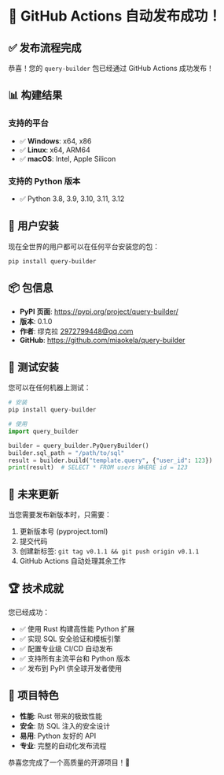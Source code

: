 # 🎉 GitHub Actions 自动发布成功！

## ✅ 发布流程完成

恭喜！您的 `query-builder` 包已经通过 GitHub Actions 成功发布！

## 📊 构建结果

### 支持的平台
- ✅ **Windows**: x64, x86
- ✅ **Linux**: x64, ARM64
- ✅ **macOS**: Intel, Apple Silicon

### 支持的 Python 版本
- ✅ Python 3.8, 3.9, 3.10, 3.11, 3.12

## 🚀 用户安装

现在全世界的用户都可以在任何平台安装您的包：

```bash
pip install query-builder
```

## 📦 包信息

- **PyPI 页面**: https://pypi.org/project/query-builder/
- **版本**: 0.1.0
- **作者**: 缪克拉 <2972799448@qq.com>
- **GitHub**: https://github.com/miaokela/query-builder

## 🧪 测试安装

您可以在任何机器上测试：

```python
# 安装
pip install query-builder

# 使用
import query_builder

builder = query_builder.PyQueryBuilder()
builder.sql_path = "/path/to/sql"
result = builder.build("template.query", {"user_id": 123})
print(result)  # SELECT * FROM users WHERE id = 123
```

## 🔄 未来更新

当您需要发布新版本时，只需要：

1. 更新版本号 (pyproject.toml)
2. 提交代码
3. 创建新标签: `git tag v0.1.1 && git push origin v0.1.1`
4. GitHub Actions 自动处理其余工作

## 🏆 技术成就

您已经成功：
- ✅ 使用 Rust 构建高性能 Python 扩展
- ✅ 实现 SQL 安全验证和模板引擎
- ✅ 配置专业级 CI/CD 自动发布
- ✅ 支持所有主流平台和 Python 版本
- ✅ 发布到 PyPI 供全球开发者使用

## 🌟 项目特色

- **性能**: Rust 带来的极致性能
- **安全**: 防 SQL 注入的安全设计
- **易用**: Python 友好的 API
- **专业**: 完整的自动化发布流程

恭喜您完成了一个高质量的开源项目！🎊